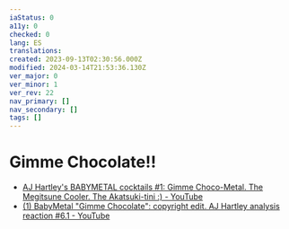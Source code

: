 ```yaml
---
iaStatus: 0
a11y: 0
checked: 0
lang: ES
translations: 
created: 2023-09-13T02:30:56.000Z
modified: 2024-03-14T21:53:36.130Z
ver_major: 0
ver_minor: 1
ver_rev: 22
nav_primary: []
nav_secondary: []
tags: []
---
```

# Gimme Chocolate!!

*  [AJ Hartley's BABYMETAL cocktails #1: Gimme Choco-Metal. The Megitsune Cooler. The Akatsuki-tini :) - YouTube](https://www.youtube.com/watch?v=qEFzoOAN3KY&list=PLbMSceCLFM-S8CORnK0CqGFCgdb2HKsU6&index=3&ab_channel=AndrewHartley)
* [(1) BabyMetal "Gimme Chocolate": copyright edit. AJ Hartley analysis reaction #6.1 - YouTube](https://www.youtube.com/watch?v=-ppZhfhDtiI&list=PLbMSceCLFM-S8CORnK0CqGFCgdb2HKsU6&index=37&ab_channel=AndrewHartley)